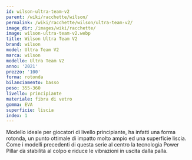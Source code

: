 ```yaml
---
id: wilson-ultra-team-v2
parent: /wiki/racchette/wilson/
permalink: /wiki/racchette/wilson/ultra-team-v2/
image_dir: /images/wiki/racchette/
image: wilson-ultra-team-v2.webp
title: Wilson Ultra Team V2
brand: wilson
model: Ultra Team V2
marca: wilson
modello: Ultra Team V2
anno: '2021'
prezzo: '100'
forma: rotonda
bilanciamento: basso
peso: 355-360
livello: principiante
materiale: fibra di vetro
gomma: EVA
superficie: liscia
index: 1
---
```

Modello ideale per giocatori di livello principiante, ha infatti una forma rotonda, un punto ottimale di impatto molto ampio ed una superficie liscia. Come i modelli precedenti di questa serie al centro la tecnologia Power Pillar dà stabilità al colpo e riduce le vibrazioni in uscita dalla palla.